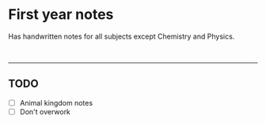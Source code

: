 # First year notes

Has handwritten notes for all subjects except Chemistry and Physics.

<br>

---

## TODO

- [ ] Animal kingdom notes 
- [ ] Don't overwork
